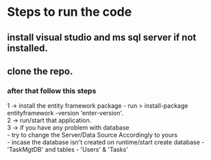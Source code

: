 # Steps to run the code

  ## install visual studio and ms sql server if not installed.
  ## clone the repo.
  ### after that follow this steps
  1 -> install the entity framework package - run > install-package entityframework -version 'enter-version'. \
  2 -> run/start that application. \
  3 -> if you have any problem with database \
    - try to change the Server/Data Source Accordingly to yours \
    - incase the database isn't created on runtime/start create database - 'TaskMgtDB' and tables - 'Users' & 'Tasks'
  
